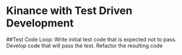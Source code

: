 # Kinance with Test Driven Development 

##Test Code Loop:
Write initial test code that is expected not to pass.
Develop code that will pass the test.
Refactor the resulting code